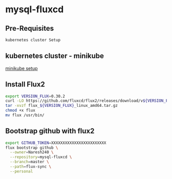 # mysql-fluxcd

## Pre-Requisites

```bash
kubernetes cluster Setup
```

## kubernetes cluster - minikube
[minikube setup](https://github.com/Naresh240/kubernetes/blob/main/minikube-setup/README.md)

## Install Flux2

```bash
export VERSION_FLUX=0.30.2 
curl -LO https://github.com/fluxcd/flux2/releases/download/v${VERSION_FLUX}/flux_${VERSION_FLUX}_linux_amd64.tar.gz
tar -xvzf flux_${VERSION_FLUX}_linux_amd64.tar.gz
chmod +x flux 
mv flux /usr/bin/
```
  
## Bootstrap github with flux2

```bash
export GITHUB_TOKEN=XXXXXXXXXXXXXXXXXXXXXXXX
flux bootstrap github \
  --owner=Naresh240 \
  --repository=mysql-fluxcd \
  --branch=master \
  --path=flux-sync \
  --personal
```
